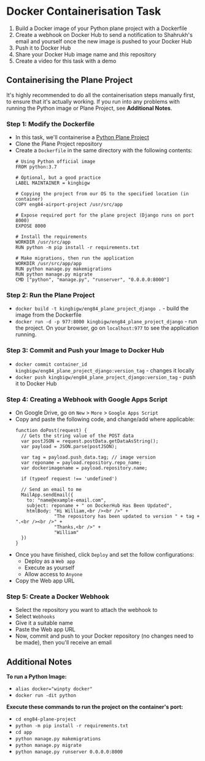 # Docker Containerisation Task
1. Build a Docker image of your Python plane project with a Dockerfile
2. Create a webhook on Docker Hub to send a notification to Shahrukh's email and yourself once the new image is pushed to your Docker Hub
3. Push it to Docker Hub
4. Share your Docker Hub image name and *this* repository
5. Create a video for this task with a demo

## Containerising the Plane Project
It's highly recommended to do all the containerisation steps manually first, to ensure that it's actually working. If you run into any problems with running the Python image or Plane Project, see **Additional Notes**.

### Step 1: Modify the Dockerfile
* In this task, we'll containerise a [Python Plane Project](https://github.com/conjectures/eng84-airport-project)
* Clone the Plane Project repository
* Create a `Dockerfile` in the same directory with the following contents:
  ```
  # Using Python official image
  FROM python:3.7

  # Optional, but a good practice
  LABEL MAINTAINER = kingbigw

  # Copying the project from our OS to the specified location (in container) 
  COPY eng84-airport-project /usr/src/app

  # Expose required port for the plane project (Django runs on port 8000)
  EXPOSE 8000

  # Install the requirements
  WORKDIR /usr/src/app
  RUN python -m pip install -r requirements.txt

  # Make migrations, then run the application
  WORKDIR /usr/src/app/app
  RUN python manage.py makemigrations
  RUN python manage.py migrate
  CMD ["python", "manage.py", "runserver", "0.0.0.0:8000"]
  ```

### Step 2: Run the Plane Project
* `docker build -t kingbigw/eng84_plane_project_django .` - build the image from the Dockerfile
* `docker run -d -p 977:8000 kingbigw/eng84_plane_project_django` - run the project. On your browser, go on `localhost:977` to see the application running.

### Step 3: Commit and Push your Image to Docker Hub
* `docker commit container_id kingbigw/eng84_plane_project_django:version_tag` - changes it locally
* `docker push kingbigw/eng84_plane_project_django:version_tag` - push it to Docker Hub

### Step 4: Creating a Webhook with Google Apps Script
* On Google Drive, go on `New` > `More` > `Google Apps Script`
* Copy and paste the following code, and change/add where applicable:
  ```
  function doPost(request) {
    // Gets the string value of the POST data
    var postJSON = request.postData.getDataAsString();
    var payload = JSON.parse(postJSON);

    var tag = payload.push_data.tag; // image version
    var reponame = payload.repository.repo_name;
    var dockerimagename = payload.repository.name;

    if (typeof request !== 'undefined')
  
    // Send an email to me
    MailApp.sendEmail({
      to: "name@example-email.com",
      subject: reponame + " on DockerHub Has Been Updated",
      htmlBody: "Hi William,<br /><br />" +
                "The repository has been updated to version " + tag + ".<br /><br />" +
                "Thanks,<br />" +
                "William"
    })
  }
  ```
* Once you have finished, click `Deploy` and set the follow configurations:
  * Deploy as a `Web app`
  * Execute as yourself 
  * Allow access to `Anyone`
* Copy the Web app URL

### Step 5: Create a Docker Webhook
* Select the repository you want to attach the webhook to
* Select `Webhooks`
* Give it a suitable name
* Paste the Web app URL
* Now, commit and push to your Docker repository (no changes need to be made), then you'll receive an email

## Additional Notes
**To run a Python Image:**
* `alias docker="winpty docker"`
* `docker run -dit python`

**Execute these commands to run the project on the container's port:**
* `cd eng84-plane-project`
* `python -m pip install -r requirements.txt`
* `cd app`
* `python manage.py makemigrations`
* `python manage.py migrate`
* `python manage.py runserver 0.0.0.0:8000`

